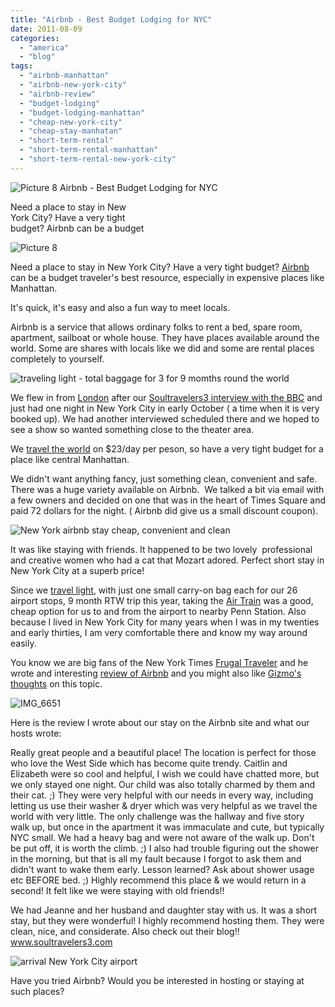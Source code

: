 ```yaml
---
title: "Airbnb - Best Budget Lodging for NYC"
date: 2011-08-09
categories: 
  - "america"
  - "blog"
tags: 
  - "airbnb-manhattan"
  - "airbnb-new-york-city"
  - "airbnb-review"
  - "budget-lodging"
  - "budget-lodging-manhattan"
  - "cheap-new-york-city"
  - "cheap-stay-manhatan"
  - "short-term-rental"
  - "short-term-rental-manhattan"
  - "short-term-rental-new-york-city"
---
```


![Picture 8](https://pub-ac94b3f306b24c0dba4238943c97f2e1.r2.dev/6a00e5502a95078833014e89efa062970d.jpg) Airbnb - Best Budget Lodging for NYC

Need a place to stay in New  
York City? Have a very tight  
budget? Airbnb can be a budget

<!--more-->

![Picture 8](https://pub-ac94b3f306b24c0dba4238943c97f2e1.r2.dev/6a00e5502a95078833014e89efa187970d.jpg)  
  
Need a place to stay in New York City? Have a very tight budget? [Airbnb](http://www.airbnb.com/ "airbnb") can be a budget traveler's best resource, especially in expensive places like Manhattan.  
  
It's quick, it's easy and also a fun way to meet locals.  
  
Airbnb is a service that allows ordinary folks to rent a bed, spare room, apartment, sailboat or whole house. They have places available around the world. Some are shares with locals like we did and some are rental places completely to yourself.  
  
![traveling light - total baggage for 3 for 9 momths round the world ](https://pub-ac94b3f306b24c0dba4238943c97f2e1.r2.dev/6a00e5502a950788330153908c0859970b.jpg)  
  
  
  
We flew in from [London](https://pub-ac94b3f306b24c0dba4238943c97f2e1.r2.dev/2010/10/family-travel-london-free-museums-educational-family-adventures-for-homeschool.html "London visit") after our [Soultravelers3 interview with the BBC](https://pub-ac94b3f306b24c0dba4238943c97f2e1.r2.dev/2010/12/bbc-interviews-soultravelers3-on-social-media-and-travel.html "soultravelers3 interview with the BBC") and just had one night in New York City in early October ( a time when it is very booked up). We had another interviewed scheduled there and we hoped to see a show so wanted something close to the theater area.  
  
We [travel the world](https://pub-ac94b3f306b24c0dba4238943c97f2e1.r2.dev/2009/04/how-to-travel-the-world-as-a-digital-nomad-family.html "travel the world") on $23/day per peson, so have a very tight budget for a place like central Manhattan.  
  
We didn't want anything fancy, just something clean, convenient and safe. There was a huge variety available on Airbnb.  We talked a bit via email with a few owners and decided on one that was in the heart of Times Square and paid 72 dollars for the night. ( Airbnb did give us a small discount coupon).  
  
![New York airbnb stay cheap, convenient  and clean](https://pub-ac94b3f306b24c0dba4238943c97f2e1.r2.dev/6a00e5502a95078833014e8a7f2f3f970d.jpg)  
  
  
  
It was like staying with friends. It happened to be two lovely  professional and creative women who had a cat that Mozart adored. Perfect short stay in New York City at a superb price!  
  
Since we [travel light](https://pub-ac94b3f306b24c0dba4238943c97f2e1.r2.dev/2010/02/15-best-tips-for-family-friendly-travel-airplanes-airports-vacation-roadtrips-long-term-family-trave.html "travel light"), with just one small carry-on bag each for our 26 airport stops, 9 month RTW trip this year, taking the [Air Train](http://gonyc.about.com/od/gettinghere/gr/airtrainjfk.htm "air train") was a good, cheap option for us to and from the airport to nearby Penn Station. Also because I lived in New York City for many years when I was in my twenties and early thirties, I am very comfortable there and know my way around easily.  
  
You know we are big fans of the New York Times [Frugal Traveler](https://pub-ac94b3f306b24c0dba4238943c97f2e1.r2.dev/2010/02/new-york-times-qa-with-soultravelers3-on-frugal-traveler-nomadic-family-traveler-jeanne-dee.html "frugal traveler") and he wrote and interesting [review of Airbnb](http://frugaltraveler.blogs.nytimes.com/2009/10/28/staying-with-newfound-friends-for-a-fee/ "airbnb review") and you might also like [Gizmo's thoughts](http://gizmodo.com/5796854/how-to-use-airbnb-like-a-pro "gizmos thoughts on airbnb") on this topic.  
  
![IMG_6651](https://pub-ac94b3f306b24c0dba4238943c97f2e1.r2.dev/6a00e5502a950788330154345f88cd970c.jpg)  
  
  
Here is the review I wrote about our stay on the Airbnb site and what our hosts wrote:

Really great people and a beautiful place! The location is perfect for those who love the West Side which has become quite trendy. Caitlin and Elizabeth were so cool and helpful, I wish we could have chatted more, but we only stayed one night. Our child was also totally charmed by them and their cat. ;) They were very helpful with our needs in every way, including letting us use their washer & dryer which was very helpful as we travel the world with very little. The only challenge was the hallway and five story walk up, but once in the apartment it was immaculate and cute, but typically NYC small. We had a heavy bag and were not aware of the walk up. Don't be put off, it is worth the climb. ;) I also had trouble figuring out the shower in the morning, but that is all my fault because I forgot to ask them and didn't want to wake them early. Lesson learned? Ask about shower usage etc BEFORE bed. ;) Highly recommend this place & we would return in a second! It felt like we were staying with old friends!!  
  
We had Jeanne and her husband and daughter stay with us. It was a short stay, but they were wonderful! I highly recommend hosting them. They were clean, nice, and considerate. Also check out their blog!!  
www.soultravelers3.com  
  
![arrival New York City airport](https://pub-ac94b3f306b24c0dba4238943c97f2e1.r2.dev/6a00e5502a95078833014e8a7f3605970d.jpg)  
  
  
  
  
Have you tried Airbnb? Would you be interested in hosting or staying at such places?
